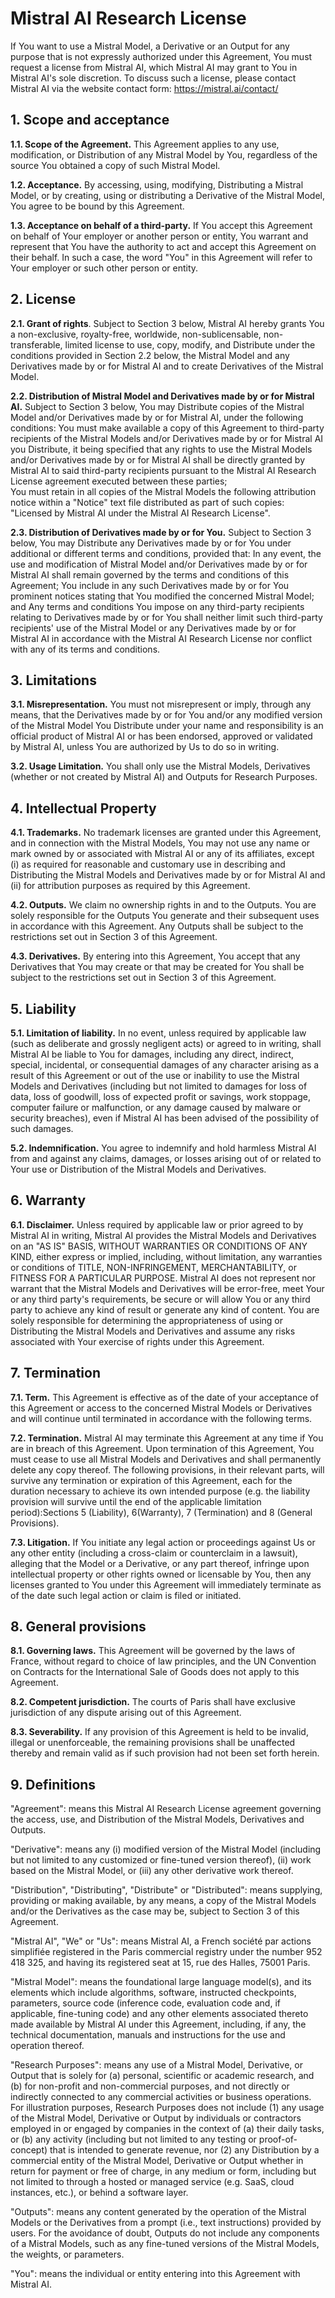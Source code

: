 # Mistral AI Research License

If You want to use a Mistral Model, a Derivative or an Output for any purpose that is not expressly authorized under this Agreement, You must request a license from Mistral AI, which Mistral AI may grant to You in Mistral AI's sole discretion. To discuss such a license, please contact Mistral AI via the website contact form: https://mistral.ai/contact/

## 1. Scope and acceptance

**1.1. Scope of the Agreement.** This Agreement applies to any use, modification, or Distribution of any Mistral Model by You, regardless of the source You obtained a copy of such Mistral Model. 

**1.2. Acceptance.** By accessing, using, modifying, Distributing a Mistral Model, or by creating, using or distributing a Derivative of the Mistral Model, You agree to be bound by this Agreement. 

**1.3. Acceptance on behalf of a third-party.** If You accept this Agreement on behalf of Your employer or another person or entity, You warrant and represent that You have the authority to act and accept this Agreement on their behalf. In such a case, the word "You" in this Agreement will refer to Your employer or such other person or entity.

## 2. License 

**2.1. Grant of rights**.  Subject to Section 3 below, Mistral AI hereby grants You a non-exclusive, royalty-free, worldwide, non-sublicensable, non-transferable, limited license to use, copy, modify, and Distribute under the conditions provided in Section 2.2 below, the Mistral Model and any Derivatives made by or for Mistral AI and to create Derivatives of the Mistral Model. 

**2.2. Distribution of Mistral Model and Derivatives made by or for Mistral AI.** Subject to Section 3 below, You may Distribute copies of the Mistral Model and/or Derivatives made by or for Mistral AI, under the following conditions: 
You must make available a copy of this Agreement to third-party recipients of the Mistral Models and/or Derivatives made by or for Mistral AI you Distribute, it being specified that any rights to use the Mistral Models and/or Derivatives made by or for Mistral AI shall be directly granted by Mistral AI to said third-party recipients pursuant to the Mistral AI Research License agreement executed between these parties;  
You must retain in all copies of the Mistral Models the following attribution notice within a "Notice" text file distributed as part of such copies: "Licensed by Mistral AI under the Mistral AI Research License".  

**2.3. Distribution of Derivatives made by or for You.** Subject to Section 3 below, You may Distribute any Derivatives made by or for You under additional or different terms and conditions, provided that:
In any event, the use and modification of Mistral Model and/or Derivatives made by or for Mistral AI shall remain governed by the terms and conditions of this Agreement;
You include in any such Derivatives made by or for You prominent notices stating that You modified the concerned Mistral Model; and
Any terms and conditions You impose on any third-party recipients relating to Derivatives made by or for You shall neither limit such third-party recipients' use of the Mistral Model or any Derivatives made by or for Mistral AI in accordance with the Mistral AI Research License nor conflict with any of its terms and conditions.

## 3. Limitations

**3.1. Misrepresentation.** You must not misrepresent or imply, through any means, that the Derivatives made by or for You and/or any modified version of the Mistral Model You Distribute under your name and responsibility is an official product of Mistral AI or has been endorsed, approved or validated by Mistral AI, unless You are authorized by Us to do so in writing. 

**3.2. Usage Limitation.** You shall only use the Mistral Models, Derivatives (whether or not created by Mistral AI) and Outputs for Research Purposes.

## 4. Intellectual Property

**4.1. Trademarks.** No trademark licenses are granted under this Agreement, and in connection with the Mistral Models, You may not use any name or mark owned by or associated with Mistral AI or any of its affiliates, except (i) as required for reasonable and customary use in describing and Distributing the Mistral Models and Derivatives made by or for Mistral AI and (ii) for attribution purposes as required by this Agreement.

**4.2. Outputs.** We claim no ownership rights in and to the Outputs. You are solely responsible for the Outputs You generate and their subsequent uses in accordance with this Agreement. Any Outputs shall be subject to the restrictions set out in Section 3 of this Agreement.

**4.3. Derivatives.** By entering into this Agreement, You accept that any Derivatives that You may create or that may be created for You shall be subject to the restrictions set out in Section 3 of this Agreement. 

## 5. Liability

**5.1. Limitation of liability.** In no event, unless required by applicable law (such as deliberate and grossly negligent acts) or agreed to in writing, shall Mistral AI be liable to You for damages, including any direct, indirect, special, incidental, or consequential damages of any character arising as a result of this Agreement or out of the use or inability to use the Mistral Models and Derivatives (including but not limited to damages for loss of data, loss of goodwill, loss of expected profit or savings, work stoppage, computer failure or malfunction, or any damage caused by malware or security breaches), even if  Mistral AI has been advised of the possibility of such damages. 

**5.2. Indemnification.** You agree to indemnify and hold harmless Mistral AI from and against any claims, damages, or losses arising out of or related to Your use or Distribution of the Mistral Models and Derivatives.

## 6. Warranty

**6.1. Disclaimer.** Unless required by applicable law or prior agreed to by Mistral AI in writing, Mistral AI provides the Mistral Models and Derivatives on an "AS IS" BASIS, WITHOUT WARRANTIES OR CONDITIONS OF ANY KIND, either express or implied, including, without limitation, any warranties or conditions of TITLE, NON-INFRINGEMENT, MERCHANTABILITY, or FITNESS FOR A PARTICULAR PURPOSE. Mistral AI does not represent nor warrant that the Mistral Models and Derivatives will be error-free, meet Your or any third party's requirements, be secure or will allow You or any third party to achieve any kind of result or generate any kind of content. You are solely responsible for determining the appropriateness of using or Distributing the Mistral Models and Derivatives and assume any risks associated with Your exercise of rights under this Agreement.

## 7. Termination

**7.1. Term.** This Agreement is effective as of the date of your acceptance of this Agreement or access to the concerned Mistral Models or Derivatives and will continue until terminated in accordance with the following terms. 

**7.2. Termination.** Mistral AI may terminate this Agreement at any time if You are in breach of this Agreement. Upon termination of this Agreement, You must cease to use all Mistral Models and Derivatives and shall permanently delete any copy thereof. The following provisions, in their relevant parts, will survive any termination or expiration of this Agreement, each for the duration necessary to achieve its own intended purpose (e.g. the liability provision will survive until the end of the applicable limitation period):Sections 5 (Liability), 6(Warranty), 7 (Termination) and 8 (General Provisions). 

**7.3. Litigation.** If You initiate any legal action or proceedings against Us or any other entity (including a cross-claim or counterclaim in a lawsuit), alleging that the Model or a Derivative, or any part thereof, infringe upon intellectual property or other rights owned or licensable by You, then any licenses granted to You under this Agreement will immediately terminate as of the date such legal action or claim is filed or initiated.

## 8. General provisions

**8.1. Governing laws.** This Agreement will be governed by the laws of France, without regard to choice of law principles, and the UN Convention on Contracts for the International Sale of Goods does not apply to this Agreement. 

**8.2. Competent jurisdiction.** The courts of Paris shall have exclusive jurisdiction of any dispute arising out of this Agreement.

**8.3. Severability.** If any provision of this Agreement is held to be invalid, illegal or unenforceable, the remaining provisions shall be unaffected thereby and remain valid as if such provision had not been set forth herein.

## 9. Definitions 

"Agreement": means this Mistral AI Research License agreement governing the access, use, and Distribution of the Mistral Models, Derivatives and Outputs. 

"Derivative": means any (i) modified version of the Mistral Model (including but not limited to any customized or fine-tuned version thereof), (ii) work based on the Mistral Model, or (iii) any other derivative work thereof. 

"Distribution", "Distributing", "Distribute" or "Distributed": means supplying, providing or making available, by any means, a copy of the Mistral Models and/or the Derivatives as the case may be, subject to Section 3 of this Agreement. 

"Mistral AI", "We" or "Us": means Mistral AI, a French société par actions simplifiée registered in the Paris commercial registry under the number 952 418 325, and having its registered seat at 15, rue des Halles, 75001 Paris. 

"Mistral Model": means the foundational large language model(s), and its elements which include algorithms, software, instructed checkpoints, parameters, source code (inference code, evaluation code and, if applicable, fine-tuning code) and any other elements associated thereto made available by Mistral AI under this Agreement, including, if any, the technical documentation, manuals and instructions for the use and operation thereof. 

"Research Purposes": means any use of a Mistral Model,  Derivative, or Output that is solely for (a) personal, scientific or academic research, and (b) for non-profit and non-commercial purposes, and not directly or indirectly connected to any commercial activities or business operations. For illustration purposes, Research Purposes does not include (1) any usage of the Mistral Model, Derivative or Output by individuals or contractors employed in or engaged by companies in the context of (a) their daily tasks, or (b) any activity (including but not limited to any testing or proof-of-concept) that is intended to generate revenue, nor (2) any Distribution by a commercial entity of the Mistral Model, Derivative or Output whether in return for payment or free of charge, in any medium or form, including but not limited to through a hosted or managed service (e.g. SaaS, cloud instances, etc.), or behind a software layer. 

"Outputs": means any content generated by the operation of the Mistral Models or the Derivatives from  a prompt (i.e., text instructions) provided by users. For the avoidance of doubt, Outputs do not include any components of a Mistral Models, such as any fine-tuned versions of the Mistral Models, the weights, or parameters. 

"You": means the individual or entity entering into this Agreement with Mistral AI.
